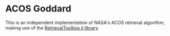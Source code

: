 # ACOS Goddard

This is an independent implementation of NASA's ACOS retrieval algorithm, making use of the [RetrievalToolbox.jl library](https://github.com/US-GHG-Center/RetrievalToolbox.jl).